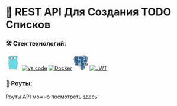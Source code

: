 # 📃 REST API Для Создания TODO Списков

<h3 align="left">🛠 Стек технологий:</h3>
<a href="https://golang.org" target="_blank"> 
<img src="https://raw.githubusercontent.com/devicons/devicon/master/icons/go/go-original.svg" alt="go lang" width="40" height="40"/></a>
<a href="https://code.visualstudio.com/" target="_blank">
<img src="https://img.icons8.com/fluent/48/000000/visual-studio-code-2019.png" alt="vs code" width="40" height="40"/></a>
<a href="https://www.docker.com/" target="_blank">
<img src="https://img.icons8.com/fluency/48/000000/docker.png" alt="Docker" width="40" height="40"/></a>
<a href="https://www.postgresql.org/" target="_blank">
<img src="https://raw.githubusercontent.com/devicons/devicon/master/icons/postgresql/postgresql-original.svg" alt="Postgresql" width="40" height="40"/></a>
<a href="https://jwt.io/" target="_blank">
<img src="https://img.icons8.com/color/48/000000/java-web-token.png" alt="JWT" width="40" height="40"/></a>

<h3 align="left">🌌 Роуты:</h3>
Роуты API можно посмотреть <a href="routes.md" targert="_blank">здесь</a>
